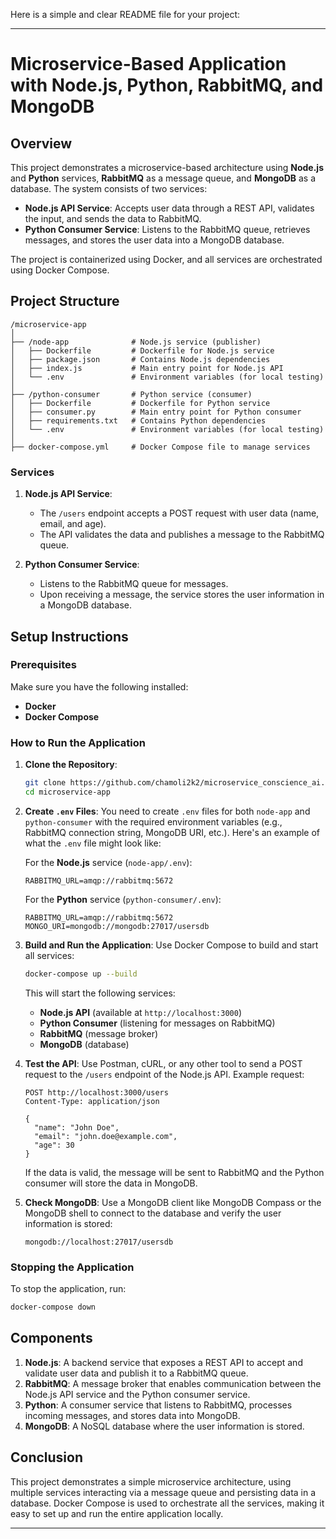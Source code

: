 Here is a simple and clear README file for your project:

---

# Microservice-Based Application with Node.js, Python, RabbitMQ, and MongoDB

## Overview
This project demonstrates a microservice-based architecture using **Node.js** and **Python** services, **RabbitMQ** as a message queue, and **MongoDB** as a database. The system consists of two services:

- **Node.js API Service**: Accepts user data through a REST API, validates the input, and sends the data to RabbitMQ.
- **Python Consumer Service**: Listens to the RabbitMQ queue, retrieves messages, and stores the user data into a MongoDB database.

The project is containerized using Docker, and all services are orchestrated using Docker Compose.

## Project Structure
```
/microservice-app
│
├── /node-app              # Node.js service (publisher)
│   ├── Dockerfile         # Dockerfile for Node.js service
│   ├── package.json       # Contains Node.js dependencies
│   ├── index.js           # Main entry point for Node.js API
│   └── .env               # Environment variables (for local testing)
│
├── /python-consumer       # Python service (consumer)
│   ├── Dockerfile         # Dockerfile for Python service
│   ├── consumer.py        # Main entry point for Python consumer
│   ├── requirements.txt   # Contains Python dependencies
│   └── .env               # Environment variables (for local testing)
│
├── docker-compose.yml     # Docker Compose file to manage services
```

### Services

1. **Node.js API Service**:
   - The `/users` endpoint accepts a POST request with user data (name, email, and age).
   - The API validates the data and publishes a message to the RabbitMQ queue.

2. **Python Consumer Service**:
   - Listens to the RabbitMQ queue for messages.
   - Upon receiving a message, the service stores the user information in a MongoDB database.

## Setup Instructions

### Prerequisites

Make sure you have the following installed:
- **Docker**
- **Docker Compose**

### How to Run the Application

1. **Clone the Repository**:
   ```bash
   git clone https://github.com/chamoli2k2/microservice_conscience_ai.git
   cd microservice-app
   ```

2. **Create `.env` Files**:
   You need to create `.env` files for both `node-app` and `python-consumer` with the required environment variables (e.g., RabbitMQ connection string, MongoDB URI, etc.). Here's an example of what the `.env` file might look like:

   For the **Node.js** service (`node-app/.env`):
   ```
   RABBITMQ_URL=amqp://rabbitmq:5672
   ```

   For the **Python** service (`python-consumer/.env`):
   ```
   RABBITMQ_URL=amqp://rabbitmq:5672
   MONGO_URI=mongodb://mongodb:27017/usersdb
   ```

3. **Build and Run the Application**:
   Use Docker Compose to build and start all services:
   ```bash
   docker-compose up --build
   ```

   This will start the following services:
   - **Node.js API** (available at `http://localhost:3000`)
   - **Python Consumer** (listening for messages on RabbitMQ)
   - **RabbitMQ** (message broker)
   - **MongoDB** (database)

4. **Test the API**:
   Use Postman, cURL, or any other tool to send a POST request to the `/users` endpoint of the Node.js API. Example request:
   ```
   POST http://localhost:3000/users
   Content-Type: application/json

   {
     "name": "John Doe",
     "email": "john.doe@example.com",
     "age": 30
   }
   ```

   If the data is valid, the message will be sent to RabbitMQ and the Python consumer will store the data in MongoDB.

5. **Check MongoDB**:
   Use a MongoDB client like MongoDB Compass or the MongoDB shell to connect to the database and verify the user information is stored:
   ```
   mongodb://localhost:27017/usersdb
   ```

### Stopping the Application
To stop the application, run:
```bash
docker-compose down
```

## Components

1. **Node.js**: A backend service that exposes a REST API to accept and validate user data and publish it to a RabbitMQ queue.
2. **RabbitMQ**: A message broker that enables communication between the Node.js API service and the Python consumer service.
3. **Python**: A consumer service that listens to RabbitMQ, processes incoming messages, and stores data into MongoDB.
4. **MongoDB**: A NoSQL database where the user information is stored.

## Conclusion
This project demonstrates a simple microservice architecture, using multiple services interacting via a message queue and persisting data in a database. Docker Compose is used to orchestrate all the services, making it easy to set up and run the entire application locally.

---

